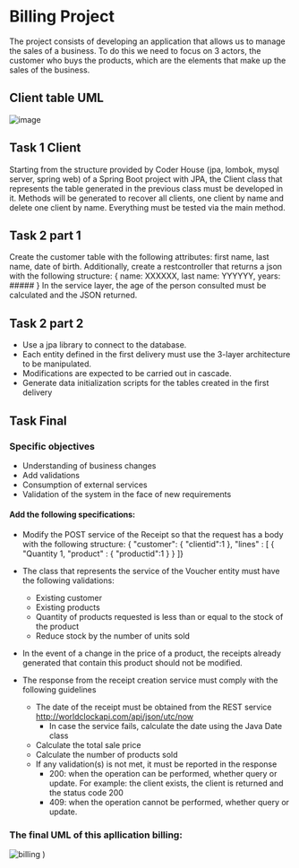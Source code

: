 # Billing Project
The project consists of developing an application that allows us to manage the sales of a business. 
To do this we need to focus on 3 actors, the customer who buys the products, which are the elements
that make up the sales of the business.

## Client table UML

 ![image](https://github.com/monick96/billingCoderHouse/assets/98364643/fc770371-78c4-45a4-872c-30b9e0acbce8)

 ## Task 1 Client
Starting from the structure provided by Coder House (jpa, lombok, mysql server, spring web) of a Spring Boot project with JPA,
the Client class that represents the table generated in the previous class must be developed in it.
Methods will be generated to recover all clients, one client by name and delete one client by name. 
Everything must be tested via the main method.

## Task 2 part 1
Create the customer table with the following attributes: first name, last name, date of birth. Additionally, create a restcontroller that returns a json with the following structure:
    { 
    name: XXXXXX,
    last name: YYYYYY,
    years: #####
    }
In the service layer, the age of the person consulted must be calculated and the JSON returned.

## Task 2 part 2

- Use a jpa library to connect to the database.
- Each entity defined in the first delivery must use the 3-layer architecture to be manipulated.
- Modifications are expected to be carried out in cascade.
- Generate data initialization scripts for the tables created in the first delivery

## Task Final
### Specific objectives
- Understanding of business changes
- Add validations
- Consumption of external services
- Validation of the system in the face of new requirements

#### Add the following specifications:
- Modify the POST service of the Receipt so that the request has a body with the following structure:
{
"customer": {
"clientid":1 },
"lines" : [
{
"Quantity 1,
"product" : {
"productid":1 } } 
]}

- The class that represents the service of the Voucher entity must have the following validations:
  - Existing customer
  - Existing products
  - Quantity of products requested is less than or equal to the stock of the product
  - Reduce stock by the number of units sold

- In the event of a change in the price of a product, the receipts already generated that contain this product should not be modified.

- The response from the receipt creation service must comply with the following guidelines
  - The date of the receipt must be obtained from the REST service http://worldclockapi.com/api/json/utc/now
    - In case the service fails, calculate the date using the Java Date class
  - Calculate the total sale price
  - Calculate the number of products sold
  - If any validation(s) is not met, it must be reported in the response
      - 200: when the operation can be performed, whether query or update. 
        For example: the client exists, the client is returned and the status code 200
      - 409: when the operation cannot be performed, whether query or update.
  

### The final UML of this apllication billing:
![billing](https://github.com/monick96/JavaBillingCoderHouse/assets/98364643/34320793-797d-4aed-802d-daafedb72b17)
)


